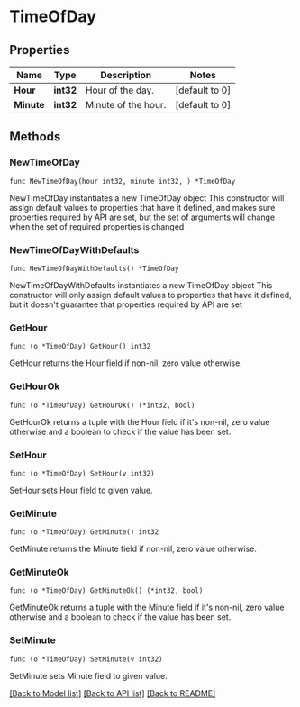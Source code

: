 # TimeOfDay

## Properties

Name | Type | Description | Notes
------------ | ------------- | ------------- | -------------
**Hour** | **int32** | Hour of the day. | [default to 0]
**Minute** | **int32** | Minute of the hour. | [default to 0]

## Methods

### NewTimeOfDay

`func NewTimeOfDay(hour int32, minute int32, ) *TimeOfDay`

NewTimeOfDay instantiates a new TimeOfDay object
This constructor will assign default values to properties that have it defined,
and makes sure properties required by API are set, but the set of arguments
will change when the set of required properties is changed

### NewTimeOfDayWithDefaults

`func NewTimeOfDayWithDefaults() *TimeOfDay`

NewTimeOfDayWithDefaults instantiates a new TimeOfDay object
This constructor will only assign default values to properties that have it defined,
but it doesn't guarantee that properties required by API are set

### GetHour

`func (o *TimeOfDay) GetHour() int32`

GetHour returns the Hour field if non-nil, zero value otherwise.

### GetHourOk

`func (o *TimeOfDay) GetHourOk() (*int32, bool)`

GetHourOk returns a tuple with the Hour field if it's non-nil, zero value otherwise
and a boolean to check if the value has been set.

### SetHour

`func (o *TimeOfDay) SetHour(v int32)`

SetHour sets Hour field to given value.


### GetMinute

`func (o *TimeOfDay) GetMinute() int32`

GetMinute returns the Minute field if non-nil, zero value otherwise.

### GetMinuteOk

`func (o *TimeOfDay) GetMinuteOk() (*int32, bool)`

GetMinuteOk returns a tuple with the Minute field if it's non-nil, zero value otherwise
and a boolean to check if the value has been set.

### SetMinute

`func (o *TimeOfDay) SetMinute(v int32)`

SetMinute sets Minute field to given value.



[[Back to Model list]](../README.md#documentation-for-models) [[Back to API list]](../README.md#documentation-for-api-endpoints) [[Back to README]](../README.md)


